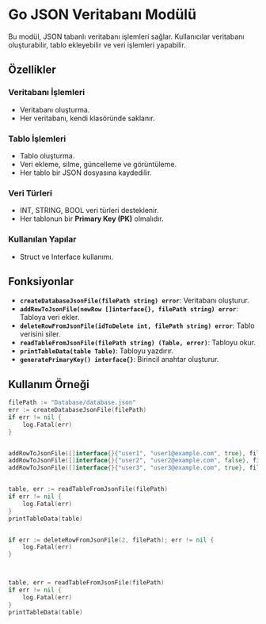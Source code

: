 # Go JSON Veritabanı Modülü

Bu modül, JSON tabanlı veritabanı işlemleri sağlar. Kullanıcılar veritabanı oluşturabilir, tablo ekleyebilir ve veri işlemleri yapabilir.

## Özellikler

### Veritabanı İşlemleri
- Veritabanı oluşturma.
- Her veritabanı, kendi klasöründe saklanır.

### Tablo İşlemleri
- Tablo oluşturma.
- Veri ekleme, silme, güncelleme ve görüntüleme.
- Her tablo bir JSON dosyasına kaydedilir.

### Veri Türleri
- INT, STRING, BOOL veri türleri desteklenir.
- Her tablonun bir **Primary Key (PK)** olmalıdır.

### Kullanılan Yapılar
- Struct ve Interface kullanımı.

## Fonksiyonlar

- **`createDatabaseJsonFile(filePath string) error`**: Veritabanı oluşturur.
- **`addRowToJsonFile(newRow []interface{}, filePath string) error`**: Tabloya veri ekler.
- **`deleteRowFromJsonFile(idToDelete int, filePath string) error`**: Tablo verisini siler.
- **`readTableFromJsonFile(filePath string) (Table, error)`**: Tabloyu okur.
- **`printTableData(table Table)`**: Tabloyu yazdırır.
- **`generatePrimaryKey() interface{}`**: Birincil anahtar oluşturur.

## Kullanım Örneği

```go
filePath := "Database/database.json"
err := createDatabaseJsonFile(filePath)
if err != nil {
	log.Fatal(err)
}


addRowToJsonFile([]interface{}{"user1", "user1@example.com", true}, filePath)
addRowToJsonFile([]interface{}{"user2", "user2@example.com", false}, filePath)
addRowToJsonFile([]interface{}{"user3", "user3@example.com", true}, filePath)


table, err := readTableFromJsonFile(filePath)
if err != nil {
	log.Fatal(err)
}
printTableData(table)


if err := deleteRowFromJsonFile(2, filePath); err != nil {
	log.Fatal(err)
}



table, err = readTableFromJsonFile(filePath)
if err != nil {
	log.Fatal(err)
}
printTableData(table)
